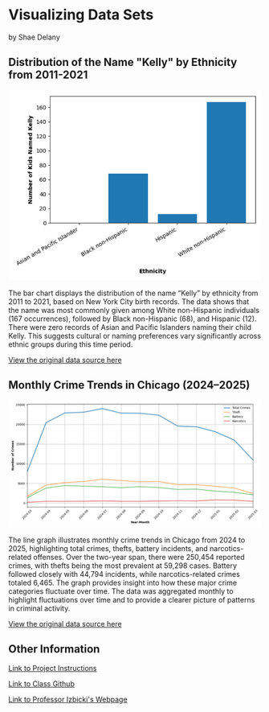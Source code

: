 # Visualizing Data Sets 
by Shae Delany


## Distribution of the Name "Kelly" by Ethnicity from 2011-2021

![Graph including kelly baby names by ethnicity](kelly_baby_names.png)

The bar chart displays the distribution of the name “Kelly” by ethnicity from 2011 to 2021, based on New York City birth records. The data shows that the name was most commonly given among White non-Hispanic individuals (167 occurrences), followed by Black non-Hispanic (68), and Hispanic (12). There were zero records of Asian and Pacific Islanders naming their child Kelly. This suggests cultural or naming preferences vary significantly across ethnic groups during this time period.

[View the original data source here](https://catalog.data.gov/dataset/popular-baby-names)

## Monthly Crime Trends in Chicago (2024–2025)

![Graph illustrating battery, theft, and narcotic crimes](Crimes_by_Month.png)

The line graph illustrates monthly crime trends in Chicago from 2024 to 2025, highlighting total crimes, thefts, battery incidents, and narcotics-related offenses. Over the two-year span, there were 250,454 reported crimes, with thefts being the most prevalent at 59,298 cases. Battery followed closely with 44,794 incidents, while narcotics-related crimes totaled 6,465. The graph provides insight into how these major crime categories fluctuate over time. The data was aggregated monthly to highlight fluctuations over time and to provide a clearer picture of patterns in criminal activity.

[View the original data source here](https://catalog.data.gov/dataset/crimes-one-year-prior-to-present)


## Other Information

[Link to Project Instructions](https://github.com/mikeizbicki/cmc-csci040/tree/2025spring/project_02_visualizing_datasets)

[Link to Class Github](https://github.com/mikeizbicki/cmc-csci040/tree/2025spring)

[Link to Professor Izbicki's Webpage](https://izbicki.me/research.html)

